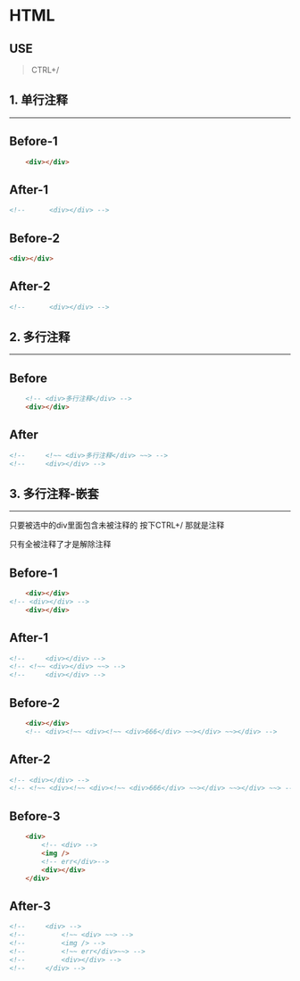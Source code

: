 
# HTML

## USE

> CTRL+/

##  1. 单行注释
<hr>

## Before-1
<!-- test:lineByLine-1-before  -->
```html
    <div></div>
```
## After-1
<!-- test:lineByLine-1-after  -->
```html
<!--      <div></div> -->
```

## Before-2
<!-- test:lineByLine-2-before  -->
```html
<div></div>
```
## After-2
<!-- test:lineByLine-2-after  -->
```html
<!--      <div></div> -->
```

##  2. 多行注释
<hr>

## Before
<!-- test:multiLine-before  -->
```html
    <!-- <div>多行注释</div> -->
    <div></div>
```
## After
<!-- test:multiLine-after  -->
```html
<!--     <!~~ <div>多行注释</div> ~~> -->
<!--     <div></div> -->
```

##  3. 多行注释-嵌套
<hr>

只要被选中的div里面包含未被注释的 按下CTRL+/ 那就是注释

只有全被注释了才是解除注释

## Before-1
<!-- test:nestedMultiLine-1-before  -->
```html
    <div></div>
<!-- <div></div> -->
    <div></div>
```
## After-1
<!-- test:nestedMultiLine-1-after  -->
```html
<!--     <div></div> -->
<!-- <!~~ <div></div> ~~> -->
<!--     <div></div> -->
```


## Before-2
<!-- test:nestedMultiLine-2-before  -->
```html
    <div></div>
    <!-- <div><!~~ <div><!~~ <div>666</div> ~~></div> ~~></div> -->
```
## After-2
<!-- test:nestedMultiLine-2-after  -->
```html
<!-- <div></div> -->
<!-- <!~~ <div><!~~ <div><!~~ <div>666</div> ~~></div> ~~></div> ~~> -->
```


## Before-3
<!-- test:nestedMultiLine-3-before  -->
```html
    <div>
        <!-- <div> -->
        <img />
        <!-- err</div>-->
        <div></div>
    </div>
```
## After-3
<!-- test:nestedMultiLine-3-after  -->
```html
<!--     <div> -->
<!--         <!~~ <div> ~~> -->
<!--         <img /> -->
<!--         <!~~ err</div>~~> -->
<!--         <div></div> -->
<!--     </div> -->
```

		
